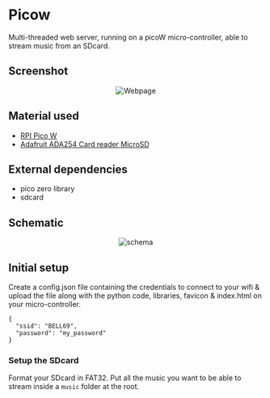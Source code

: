 # Picow
Multi-threaded web server, running on a picoW micro-controller, able to stream music from an SDcard.

## Screenshot
<p align="center">
  <img src="https://github.com/jmdeejay/picow/assets/9083510/e4716f7e-5ea2-4595-993e-ee37c35f6361" alt="Webpage" />
</p>

## Material used
- [RPI Pico W](https://www.amazon.ca/-/fr/dp/B0B5H17CMK?psc=1&ref=ppx_yo2ov_dt_b_product_details)
- [Adafruit ADA254 Card reader MicroSD](https://www.amazon.ca/-/fr/dp/B00NAY2NAI?psc=1&ref=ppx_yo2ov_dt_b_product_details)

## External dependencies
- pico zero library
- sdcard

## Schematic
<p align="center">
  <img src="https://github.com/jmdeejay/picow/assets/9083510/0aff0286-6832-4b86-97f2-cfe9bce73386" alt="schema" />
</p>

## Initial setup
Create a config.json file containing the credentials to connect to your wifi & 
upload the file along with the python code, libraries, favicon & index.html on your micro-controller.
```
{
  "ssid": "BELL69",
  "password": "my_password"
}
```
### Setup the SDcard
Format your SDcard in FAT32. Put all the music you want to be able to stream inside a `music` folder at the root.
